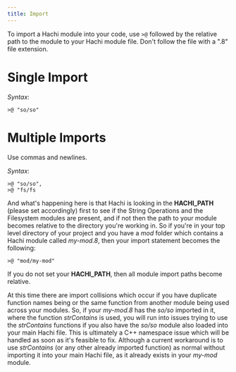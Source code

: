 ```yaml
---
title: Import
---
```


To import a Hachi module into your code, use `>@` followed by the relative path to the module to your Hachi module file. Don't follow the file with a ".8" file extension.

# Single Import

*Syntax*:

    >@ "so/so"

# Multiple Imports
Use commas and newlines.

*Syntax*:

    >@ "so/so",
    >@ "fs/fs

And what's happening here is that Hachi is looking in the **HACHI_PATH** (please set accordingly) first to see if the String Operations and the Filesystem modules are present, and if not then the path to your module becomes relative to the directory you're working in. So if you're in your top level directory of your project and you have a *mod* folder which contains a Hachi module called *my-mod.8*, then your import statement becomes the following:

    >@ "mod/my-mod"

If you do not set your **HACHI_PATH**, then all module import paths become relative.

At this time there are import collisions which occur if you have duplicate function names being or the same function from another module being used across your modules. So, if your *my-mod.8* has the *so/so* imported in it, where the function *strContains* is used, you will run into issues trying to use the *strContains* functions if you also have the *so/so* module also loaded into your main Hachi file. This is ultimately a C++ namespace issue which will be handled as soon as it's feasible to fix. Although a current workaround is to use *strContains* (or any other already imported function) as normal without importing it into your main Hachi file, as it already exists in your *my-mod* module. 